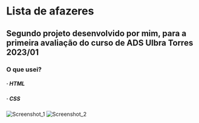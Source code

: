 # Lista de afazeres
## Segundo projeto desenvolvido por mim, para a primeira avaliação do curso de ADS Ulbra Torres 2023/01

### O que usei?

##### · HTML
##### · CSS

![Screenshot_1](https://github.com/ViniciusMat0s/TabelaChampions_HTMLCSS/assets/128171517/00828262-0819-4eec-be94-9a622ea94717)
![Screenshot_2](https://github.com/ViniciusMat0s/TabelaChampions_HTMLCSS/assets/128171517/7faf604b-3274-4feb-837a-2fe9aa18fac0)
